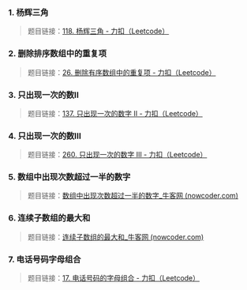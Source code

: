### 1. 杨辉三角

> 题目链接：[118. 杨辉三角 - 力扣（Leetcode）](https://leetcode.cn/problems/pascals-triangle/description/)



### 2. 删除排序数组中的重复项

> 题目链接：[26. 删除有序数组中的重复项 - 力扣（Leetcode）](https://leetcode.cn/problems/remove-duplicates-from-sorted-array/)



### 3. 只出现一次的数II

> 题目链接：[137. 只出现一次的数字 II - 力扣（Leetcode）](https://leetcode.cn/problems/single-number-ii/)



### 4. 只出现一次的数III

> 题目链接：[260. 只出现一次的数字 III - 力扣（Leetcode）](https://leetcode.cn/problems/single-number-iii/)



### 5. 数组中出现次数超过一半的数字

> 题目链接：[数组中出现次数超过一半的数字_牛客网 (nowcoder.com)](https://www.nowcoder.com/practice/e8a1b01a2df14cb2b228b30ee6a92163?tpId=13&&tqId=11181&rp=1&ru=/activity/oj&qru=/ta/coding-interviews/question-ranking)



### 6. 连续子数组的最大和

> 题目链接：[连续子数组的最大和_牛客网 (nowcoder.com)](https://www.nowcoder.com/practice/459bd355da1549fa8a49e350bf3df484?tpId=13&tqId=11183&rp=1&ru=%2Factivity%2Foj&qru=%2Fta%2Fcoding-interviews%2Fquestion-ranking&tPage=2)



### 7. 电话号码字母组合

> 题目链接：[17. 电话号码的字母组合 - 力扣（Leetcode）](https://leetcode.cn/problems/letter-combinations-of-a-phone-number/description/)
